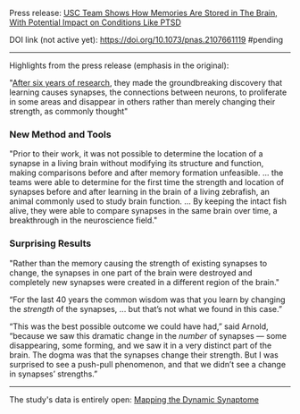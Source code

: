 Press release: [USC Team Shows How Memories Are Stored in The Brain, With Potential Impact on Conditions Like PTSD](https://viterbischool.usc.edu/news/2022/01/usc-team-shows-how-memories-are-stored-in-the-brain-with-potential-impact-on-conditions-like-ptsd/)

DOI link (not active yet): https://doi.org/10.1073/pnas.2107661119 #pending

---

Highlights from the press release (emphasis in the original):

"[After six years of research](https://viterbi.usc.edu/news/news/2015/scott-fraser-carl-kesselman-don-arnold-imaging-synapses-zebrafish-usc-viterbi-isi.htm), they made the groundbreaking discovery that learning causes synapses, the connections between neurons, to proliferate in some areas and disappear in others rather than merely changing their strength, as commonly thought"

### New Method and Tools

"Prior to their work, it was not possible to determine the location of a synapse in a living brain without modifying its structure and function, making comparisons before and after memory formation unfeasible. ... the teams were able to determine for the first time the strength and location of synapses before and after learning in the brain of a living zebrafish, an animal commonly used to study brain function. ... By keeping the intact fish alive, they were able to compare synapses in the same brain over time, a breakthrough in the neuroscience field."

### Surprising Results

"Rather than the memory causing the strength of existing synapses to change, the synapses in one part of the brain were destroyed and completely new synapses were created in a different region of the brain."

“For the last 40 years the common wisdom was that you learn by changing the _strength_ of the synapses, ... but that’s not what we found in this case.”

“This was the best possible outcome we could have had,” said Arnold, “because we saw this dramatic change in the _number_ of synapses — some disappearing, some forming, and we saw it in a very distinct part of the brain. The dogma was that the synapses change their strength. But I was surprised to see a push-pull phenomenon, and that we didn’t see a change in synapses’ strengths.”

---

The study's data is entirely open: [Mapping the Dynamic Synaptome](https://synapse.isrd.isi.edu/)
